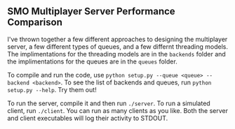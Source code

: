 ## SMO Multiplayer Server Performance Comparison

I've thrown together a few different approaches to designing the multiplayer server, a few different
types of queues, and a few differnt threading models. The implimentations for the threading models
are in the `backends` folder and the implimentations for the queues are in the `queues` folder.

To compile and run the code, use `python setup.py --queue <queue> --backend <backend>`. To see the
list of backends and queues, run `python setup.py --help`. Try them out!

To run the server, compile it and then run `./server`. To run a simulated client, run `./client`.
You can run as many clients as you like. Both the server and client executables will log their
activity to STDOUT.
